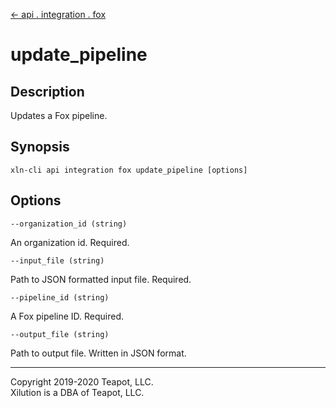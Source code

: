 [<- api . integration . fox](index.md)

# update_pipeline

## Description

Updates a Fox pipeline.

## Synopsis

```
xln-cli api integration fox update_pipeline [options]
```

## Options

`--organization_id (string)`

An organization id. Required.

`--input_file (string)`

Path to JSON formatted input file. Required.

`--pipeline_id (string)`

A Fox pipeline ID. Required.

`--output_file (string)`

Path to output file. Written in JSON format.

---

Copyright 2019-2020 Teapot, LLC.  
Xilution is a DBA of Teapot, LLC.
